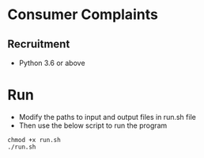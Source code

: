 # Consumer Complaints
## Recruitment
* Python 3.6 or above
# Run
* Modify the paths to input and output files in run.sh file
* Then use the below script to run the program
```
chmod +x run.sh
./run.sh
```

